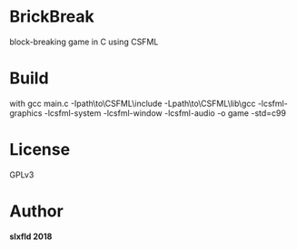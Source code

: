 # BrickBreak
block-breaking game in C using CSFML
# Build 
with gcc main.c -Ipath\to\CSFML\include -Lpath\to\CSFML\lib\gcc  -lcsfml-graphics -lcsfml-system -lcsfml-window -lcsfml-audio -o game -std=c99
# License
GPLv3
# Author
**slxfld 2018**
